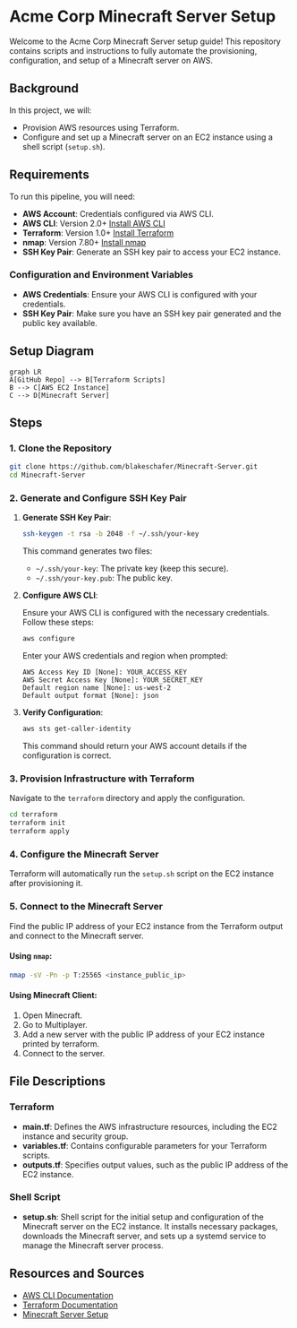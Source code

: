 # Acme Corp Minecraft Server Setup

Welcome to the Acme Corp Minecraft Server setup guide! This repository contains scripts and instructions to fully automate the provisioning, configuration, and setup of a Minecraft server on AWS.

## Background

In this project, we will:
- Provision AWS resources using Terraform.
- Configure and set up a Minecraft server on an EC2 instance using a shell script (`setup.sh`).

## Requirements

To run this pipeline, you will need:
- **AWS Account**: Credentials configured via AWS CLI.
- **AWS CLI**: Version 2.0+ [Install AWS CLI](https://docs.aws.amazon.com/cli/latest/userguide/install-cliv2.html)
- **Terraform**: Version 1.0+ [Install Terraform](https://learn.hashicorp.com/tutorials/terraform/install-cli)
- **nmap**: Version 7.80+ [Install nmap](https://nmap.org/book/inst-windows.html)
- **SSH Key Pair**: Generate an SSH key pair to access your EC2 instance.

### Configuration and Environment Variables

- **AWS Credentials**: Ensure your AWS CLI is configured with your credentials.
- **SSH Key Pair**: Make sure you have an SSH key pair generated and the public key available.

## Setup Diagram

```mermaid
graph LR
A[GitHub Repo] --> B[Terraform Scripts]
B --> C[AWS EC2 Instance]
C --> D[Minecraft Server]
```

## Steps

### 1. Clone the Repository

```sh
git clone https://github.com/blakeschafer/Minecraft-Server.git
cd Minecraft-Server
```

### 2. Generate and Configure SSH Key Pair

1. **Generate SSH Key Pair**:

    ```sh
    ssh-keygen -t rsa -b 2048 -f ~/.ssh/your-key
    ```

    This command generates two files:
    - `~/.ssh/your-key`: The private key (keep this secure).
    - `~/.ssh/your-key.pub`: The public key.

2. **Configure AWS CLI**:

    Ensure your AWS CLI is configured with the necessary credentials. Follow these steps:

    ```sh
    aws configure
    ```

    Enter your AWS credentials and region when prompted:

    ```plaintext
    AWS Access Key ID [None]: YOUR_ACCESS_KEY
    AWS Secret Access Key [None]: YOUR_SECRET_KEY
    Default region name [None]: us-west-2
    Default output format [None]: json
    ```

3. **Verify Configuration**:

    ```sh
    aws sts get-caller-identity
    ```

   This command should return your AWS account details if the configuration is correct.

### 3. Provision Infrastructure with Terraform

Navigate to the `terraform` directory and apply the configuration.

```sh
cd terraform
terraform init
terraform apply
```

### 4. Configure the Minecraft Server

Terraform will automatically run the `setup.sh` script on the EC2 instance after provisioning it.

### 5. Connect to the Minecraft Server

Find the public IP address of your EC2 instance from the Terraform output and connect to the Minecraft server.

#### Using `nmap`:

```sh
nmap -sV -Pn -p T:25565 <instance_public_ip>
```

#### Using Minecraft Client:

1. Open Minecraft.
2. Go to Multiplayer.
3. Add a new server with the public IP address of your EC2 instance printed by terraform.
4. Connect to the server.

## File Descriptions

### Terraform

- **main.tf**: Defines the AWS infrastructure resources, including the EC2 instance and security group.
- **variables.tf**: Contains configurable parameters for your Terraform scripts.
- **outputs.tf**: Specifies output values, such as the public IP address of the EC2 instance.

### Shell Script

- **setup.sh**: Shell script for the initial setup and configuration of the Minecraft server on the EC2 instance. It installs necessary packages, downloads the Minecraft server, and sets up a systemd service to manage the Minecraft server process.


## Resources and Sources

- [AWS CLI Documentation](https://docs.aws.amazon.com/cli/latest/userguide/cli-configure-quickstart.html)
- [Terraform Documentation](https://www.terraform.io/docs)
- [Minecraft Server Setup](https://minecraft.gamepedia.com/Tutorials/Setting_up_a_server)
